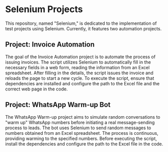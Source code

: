 # Selenium Projects

This repository, named "Selenium," is dedicated to the implementation of test projects using Selenium. Currently, it features two automation projects.

## Project: Invoice Automation

The goal of the Invoice Automation project is to automate the process of issuing invoices. The script utilizes Selenium to automatically fill in the necessary fields in a web form, reading the information from an Excel spreadsheet. After filling in the details, the script issues the invoice and reloads the page to start a new cycle. To execute the script, ensure that dependencies are installed and configure the path to the Excel file and the correct web page in the code.

## Project: WhatsApp Warm-up Bot

The WhatsApp Warm-up project aims to simulate random conversations to "warm up" WhatsApp numbers before initiating a real message-sending process to leads. The bot uses Selenium to send random messages to numbers obtained from an Excel spreadsheet. The process is continuous, providing warming to the specified numbers. Before executing the script, install the dependencies and configure the path to the Excel file in the code.
